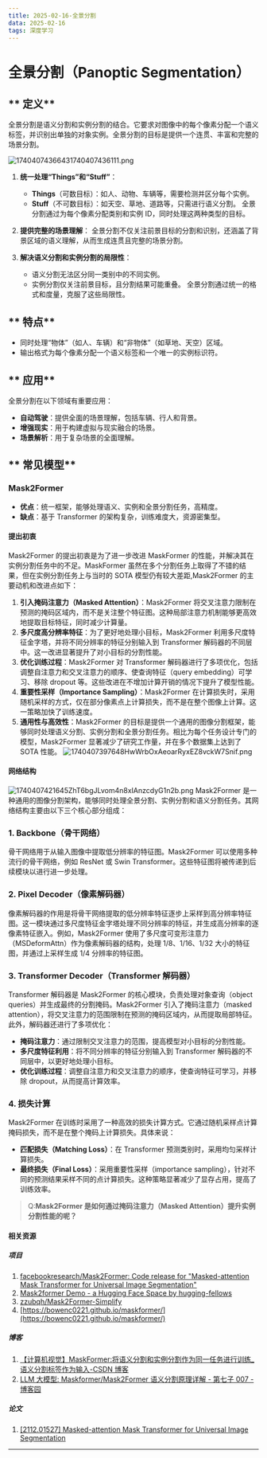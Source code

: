 ```yaml
---
title: 2025-02-16-全景分割
data: 2025-02-16
tags: 深度学习
---
```

# **全景分割（Panoptic Segmentation）**

## ** 定义**

全景分割是语义分割和实例分割的结合。它要求对图像中的每个像素分配一个语义标签，并识别出单独的对象实例。全景分割的目标是提供一个连贯、丰富和完整的场景分割。

![17404074366431740407436111.png](https://tk-pichost-1325224430.cos.ap-chengdu.myqcloud.com/blog/17404074366431740407436111.png)

1. **统一处理“Things”和“Stuff”**：

   - **Things**（可数目标）：如人、动物、车辆等，需要检测并区分每个实例。
   - **Stuff**（不可数目标）：如天空、草地、道路等，只需进行语义分割。
     全景分割通过为每个像素分配类别和实例 ID，同时处理这两种类型的目标。
2. **提供完整的场景理解**：
   全景分割不仅关注前景目标的分割和识别，还涵盖了背景区域的语义理解，从而生成连贯且完整的场景分割。
3. **解决语义分割和实例分割的局限性**：

   - 语义分割无法区分同一类别中的不同实例。
   - 实例分割仅关注前景目标，且分割结果可能重叠。
     全景分割通过统一的格式和度量，克服了这些局限性。

## ** 特点**

- 同时处理“物体”（如人、车辆）和“非物体”（如草地、天空）区域。
- 输出格式为每个像素分配一个语义标签和一个唯一的实例标识符。

## ** 应用**

全景分割在以下领域有重要应用：

- **自动驾驶**：提供全面的场景理解，包括车辆、行人和背景。
- **增强现实**：用于构建虚拟与现实融合的场景。
- **场景解析**：用于复杂场景的全面理解。

## ** 常见模型**

### **Mask2Former**

- **优点**：统一框架，能够处理语义、实例和全景分割任务，高精度。
- **缺点**：基于 Transformer 的架构复杂，训练难度大，资源密集型。

#### 提出初衷

Mask2Former 的提出初衷是为了进一步改进 MaskFormer 的性能，并解决其在实例分割任务中的不足。MaskFormer 虽然在多个分割任务上取得了不错的结果，但在实例分割任务上与当时的 SOTA 模型仍有较大差距,Mask2Former 的主要动机和改进点如下：

1. **引入掩码注意力（Masked Attention）**：Mask2Former 将交叉注意力限制在预测的掩码区域内，而不是关注整个特征图。这种局部注意力机制能够更高效地提取目标特征，同时减少计算量。
2. **多尺度高分辨率特征**：为了更好地处理小目标，Mask2Former 利用多尺度特征金字塔，并将不同分辨率的特征分别输入到 Transformer 解码器的不同层中。这一改进显著提升了对小目标的分割性能。
3. **优化训练过程**：Mask2Former 对 Transformer 解码器进行了多项优化，包括调整自注意力和交叉注意力的顺序、使查询特征（query embedding）可学习、移除 dropout 等。这些改进在不增加计算开销的情况下提升了模型性能。
4. **重要性采样（Importance Sampling）**：Mask2Former 在计算损失时，采用随机采样的方式，仅在部分像素点上计算损失，而不是在整个图像上计算。这一策略加快了训练速度。
5. **通用性与高效性**：Mask2Former 的目标是提供一个通用的图像分割框架，能够同时处理语义分割、实例分割和全景分割任务。相比为每个任务设计专门的模型，Mask2Former 显著减少了研究工作量，并在多个数据集上达到了 SOTA 性能。
   ![1740407397648HwWrbOxAeoarRyxEZ8vckW7Snif.png](https://tk-pichost-1325224430.cos.ap-chengdu.myqcloud.com/blog/1740407397648HwWrbOxAeoarRyxEZ8vckW7Snif.png)

#### 网络结构

![1740407421645ZhT6bgJLvom4n8xIAnzcdyG1n2b.png](https://tk-pichost-1325224430.cos.ap-chengdu.myqcloud.com/blog/1740407421645ZhT6bgJLvom4n8xIAnzcdyG1n2b.png)
Mask2Former 是一种通用的图像分割架构，能够同时处理全景分割、实例分割和语义分割任务。其网络结构主要由以下三个核心部分组成：

### 1. **Backbone（骨干网络）**

骨干网络用于从输入图像中提取低分辨率的特征图。Mask2Former 可以使用多种流行的骨干网络，例如 ResNet 或 Swin Transformer。这些特征图将被传递到后续模块以进行进一步处理。

### 2. **Pixel Decoder（像素解码器）**

像素解码器的作用是将骨干网络提取的低分辨率特征逐步上采样到高分辨率特征图。这一模块通过多尺度特征金字塔处理不同分辨率的特征，并生成高分辨率的逐像素特征嵌入。例如，Mask2Former 使用了多尺度可变形注意力（MSDeformAttn）作为像素解码器的结构，处理 1/8、1/16、1/32 大小的特征图，并通过上采样生成 1/4 分辨率的特征图。

### 3. **Transformer Decoder（Transformer 解码器）**

Transformer 解码器是 Mask2Former 的核心模块，负责处理对象查询（object queries）并生成最终的分割掩码。Mask2Former 引入了掩码注意力（masked attention），将交叉注意力的范围限制在预测的掩码区域内，从而提取局部特征。此外，解码器还进行了多项优化：

- **掩码注意力**：通过限制交叉注意力的范围，提高模型对小目标的分割性能。
- **多尺度特征利用**：将不同分辨率的特征分别输入到 Transformer 解码器的不同层中，以更好地处理小目标。
- **优化训练过程**：调整自注意力和交叉注意力的顺序，使查询特征可学习，并移除 dropout，从而提高计算效率。

### 4. **损失计算**

Mask2Former 在训练时采用了一种高效的损失计算方式。它通过随机采样点计算掩码损失，而不是在整个掩码上计算损失。具体来说：

- **匹配损失（Matching Loss）**：在 Transformer 预测类别时，采用均匀采样计算损失。
- **最终损失（Final Loss）**：采用重要性采样（importance sampling），针对不同的预测结果采样不同的点计算损失。这种策略显著减少了显存占用，提高了训练效率。

> Q:**Mask2Former 是如何通过掩码注意力（Masked Attention）提升实例分割性能的呢？**

#### 相关资源

##### **项目**

1. [facebookresearch/Mask2Former: Code release for &#34;Masked-attention Mask Transformer for Universal Image Segmentation&#34;](https://github.com/facebookresearch/Mask2Former?tab=readme-ov-file)
2. [Mask2former Demo - a Hugging Face Space by hugging-fellows](https://huggingface.co/spaces/hugging-fellows/mask2former-demo)
3. [zzubqh/Mask2Former-Simplify](https://github.com/zzubqh/Mask2Former-Simplify?tab=readme-ov-file)
4. [https://bowenc0221.github.io/maskformer/](https://bowenc0221.github.io/maskformer/)

##### 博客

1. [【计算机视觉】MaskFormer:将语义分割和实例分割作为同一任务进行训练_语义分割标签作为输入-CSDN 博客](https://blog.csdn.net/wzk4869/article/details/131378109)
2. [LLM 大模型: Maskformer/Mask2Former 语义分割原理详解 - 第七子 007 - 博客园](https://www.cnblogs.com/theseventhson/p/18513038)

##### 论文

1. [[2112.01527] Masked-attention Mask Transformer for Universal Image Segmentation](https://arxiv.org/abs/2112.01527)

---
